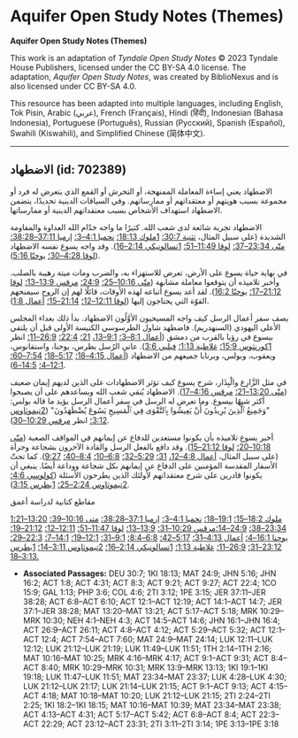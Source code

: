 # Aquifer Open Study Notes (Themes)

**Aquifer Open Study Notes (Themes)**

This work is an adaptation of *Tyndale Open Study Notes* © 2023 Tyndale House Publishers, licensed under the CC BY\-SA 4\.0 license. The adaptation, *Aquifer Open Study Notes*, was created by BiblioNexus and is also licensed under CC BY\-SA 4\.0\.

This resource has been adapted into multiple languages, including English, Tok Pisin, Arabic (عربي), French (Français), Hindi (हिंदी), Indonesian (Bahasa Indonesia), Portuguese (Português), Russian (Русский), Spanish (Español), Swahili (Kiswahili), and Simplified Chinese (简体中文).



--------------------------------

## الاضطهاد (id: 702389)

الاضطهاد يعني إساءة المعاملة الممنهجة، أو التحرش أو القمع الذي يتعرض له فرد أو مجموعة بسبب هويتهم أو معتقداتهم أو ممارساتهم. وفي السياقات الدينية تحديدًا، يتضمن الاضطهاد استهداف الأشخاص بسبب معتقداتهم الدينية أو ممارساتها.

الاضطهاد تجربة شائعة لدى شعب الله. كثيرًا ما واجه خدّام الله العداوة والمقاومة الشديدة (على سبيل المثال، [تثنية 30:7؛](https://ref.ly/Deut30:7) [1ملوك 18:13؛](https://ref.ly/1Kgs18:13) [نحميا 4:1–3؛](https://ref.ly/Neh4:1-Neh4:3) [إرميا 37:11–38:28؛](https://ref.ly/Jer37:11-Jer38:28) [متّى 23:34–37؛](https://ref.ly/Matt23:34-Matt23:37) [لوقا 11:49–51؛](https://ref.ly/Luke11:49-Luke11:51) [1تسالونيكي 2:14–16](https://ref.ly/1Thess2:14-1Thess2:16)). وقد واجه يسوع نفسه الاضطهاد ([لوقا 4:28–30؛](https://ref.ly/Luke4:28-Luke4:30) [يوحنّا 5:16](https://ref.ly/John5:16)).

في نهاية حياة يسوع على الأرض، تعرض للاستهزاء به، والضرب ومات ميتة رهيبة بالصلب. وأخبر تلاميذه أن يتوقعوا معاملة مشابهة ([متّى 10:16–25؛](https://ref.ly/Matt10:16-Matt10:25) [24:9؛](https://ref.ly/Matt24:9) [مرقس 13:9–13؛](https://ref.ly/Mark13:9-Mark13:13) [لوقا 21:12–17؛](https://ref.ly/Luke21:12-Luke21:17) [يوحنّا 16:2](https://ref.ly/John16:2)). لقد أعد يسوع أتباعه لهذه الأوقات، قائلًا لهم إن الروح سيمنحهم القوّة التي يحتاجون إليها ([لوقا 12:11–12؛](https://ref.ly/Luke12:11-Luke12:12) [21:14–15؛](https://ref.ly/Luke21:14-Luke21:15) [أعمال 1:8](https://ref.ly/Acts1:8)).

يصف سفر أعمال الرسل كيف واجه المسيحيون الأوَّلُون الاضطهاد. بدأ ذلك بعداء المجلس الأعلى اليهودي (السنهدريم). فاضطهد شاول الطرسوسي الكنيسة الأولى قبل أن يلتقي بيسوع في رؤيا بالقرب من دمشق ([أعمال 8:1–3؛](https://ref.ly/Acts8:3) [9:1–13،](https://ref.ly/Acts9:1-Acts9:13) [21؛](https://ref.ly/Acts9:21) [22:4؛](https://ref.ly/Acts22:4) [26:9–11؛](https://ref.ly/Acts26:9-Acts26:11) انظر [1كورنثوس 15:9؛](https://ref.ly/1Cor15:9) [غلاطية 1:13؛](https://ref.ly/Gal1:13) [فيلبي 3:6](https://ref.ly/Phil3:6)). عانى الرُسل بطرس، يوحنا، واستفانوس، ويعقوب، وبولس، وبرنابا جميعهم من الاضطهاد ([أعمال 4:15–18؛](https://ref.ly/Acts4:15-Acts4:18) [5:17–18؛](https://ref.ly/Acts5:17-Acts5:18) [7:54–60؛](https://ref.ly/Acts7:54-Acts7:60) [12:1–4؛](https://ref.ly/Acts12:1-Acts12:4) [14:5–6](https://ref.ly/Acts14:5-Acts14:6)).

في مثل الزَّارِع والْبِذَار، شرح يسوع كيف تؤثر الاضطهادات على الذين لديهم إيمان ضعيف ([متّى 13:20–21؛](https://ref.ly/Matt13:20-Matt13:21) [مرقس 4:16–17](https://ref.ly/Mark4:16-Mark4:17)). الاضطهاد يُنقي شعب الله ويساعدهم على أن يصبحوا أكثر شبهًا بيسوع. وما تعرض له الرسل في سفر أعمال الرسل يؤيد ما قاله بولس: "وَجَمِيعُ ٱلَّذِينَ يُرِيدُونَ أَنْ يَعِيشُوا بِٱلتَّقْوَى فِي ٱلْمَسِيحِ يَسُوعَ يُضْطَهَدُونَ" ([2تيموثاوس 3:12؛](https://ref.ly/2Tim3:12) انظر [مرقس 10:29–30](https://ref.ly/Mark10:29-Mark10:30)).

أخبر يسوع تلاميذه بأن يكونوا مستعدين للدفاع عن إيمانهم في المواقف الصعبة ([متّى 10:18–20؛](https://ref.ly/Matt10:18-Matt10:20) [لوقا 21:12–15](https://ref.ly/Luke21:12-Luke21:15)). وقد دافع بالفعل الرسل والقادة الآخرون بشجاعة وجرأة (على سبيل المثال، [أعمال 4:8–12،](https://ref.ly/Acts4:8-Acts4:12) [31؛](https://ref.ly/Acts4:31) [5:29–32؛](https://ref.ly/Acts5:29-Acts5:32) [6:8–10؛](https://ref.ly/Acts6:8-Acts6:10) [8:4–40؛](https://ref.ly/Acts8:4-Acts8:40) [9:27](https://ref.ly/Acts9:27)). كما تحثّ الأسفار المقدسة المؤمنين على الدفاع عن إيمانهم بكل شجاعة ووداعة أيضًا. ينبغي أن يكونوا قادرين على شرح معتقداتهم لأولئك الذين يطرحون الأسئلة ([كولوسي 4:6؛](https://ref.ly/Col4:6) [2تيموثاوس 2:24–25؛](https://ref.ly/2Tim2:24-2Tim2:25) [1بطرس 3:15](https://ref.ly/1Pet3:15)).

مقاطع كتابية لدراسة أعمق

[1ملوك 18:2–15؛](https://ref.ly/1Kgs18:2-1Kgs18:15) [19:1–18؛](https://ref.ly/1Kgs19:1-1Kgs19:18) [نحميا 4:1–3؛](https://ref.ly/Neh4:1-Neh4:3) [إرميا 37:1–38:28؛](https://ref.ly/Jer37:1-Jer38:28) [متى 10:16–39؛](https://ref.ly/Matt10:16-Matt10:39) [13:20–21؛](https://ref.ly/Matt13:20-Matt13:21) [23:34–38؛](https://ref.ly/Matt23:34-Matt23:38) [24:9–14؛](https://ref.ly/Matt24:9-Matt24:14)[مرقس 10:29–31؛](https://ref.ly/Mark10:29-Mark10:31) [13:9–13؛](https://ref.ly/Mark13:9-Mark13:13) [لوقا 11:47–51؛](https://ref.ly/Luke11:47-Luke11:51) [12:11–12؛](https://ref.ly/Luke12:11-Luke12:12) [21:12–19؛](https://ref.ly/Luke21:12-Luke21:19) [يوحنا 16:1–4؛](https://ref.ly/John16:1-John16:4) [أعمال 4:13–31؛](https://ref.ly/Acts4:13-Acts4:31) [5:17–42؛](https://ref.ly/Acts5:17-Acts5:42) [6:8–8:4؛](https://ref.ly/Acts6:8-Acts8:4) [9:1–31؛](https://ref.ly/Acts9:1-Acts9:31) [12:1–19؛](https://ref.ly/Acts12:1-Acts12:19) [14:1–7؛](https://ref.ly/Acts14:1-Acts14:7) [22:3–29؛](https://ref.ly/Acts22:3-Acts22:29) [23:12–31؛](https://ref.ly/Acts23:12-Acts23:31) [26:9–11؛](https://ref.ly/Acts26:9-Acts26:11) [غلاطية 1:13؛](https://ref.ly/Gal1:13) [1تسالونيكي 2:14–16؛](https://ref.ly/1Thess2:14-1Thess2:16) [2تيموثاوس 3:11–14؛](https://ref.ly/2Tim3:11-2Tim3:14) [1بطرس 3:13–18\.](https://ref.ly/1Pet3:13-1Pet3:18)

* **Associated Passages:** DEU 30:7; 1KI 18:13; MAT 24:9; JHN 5:16; JHN 16:2; ACT 1:8; ACT 4:31; ACT 8:3; ACT 9:21; ACT 9:27; ACT 22:4; 1CO 15:9; GAL 1:13; PHP 3:6; COL 4:6; 2TI 3:12; 1PE 3:15; JER 37:11–JER 38:28; ACT 6:8–ACT 6:10; ACT 12:1–ACT 12:19; ACT 14:1–ACT 14:7; JER 37:1–JER 38:28; MAT 13:20–MAT 13:21; ACT 5:17–ACT 5:18; MRK 10:29–MRK 10:30; NEH 4:1–NEH 4:3; ACT 14:5–ACT 14:6; JHN 16:1–JHN 16:4; ACT 26:9–ACT 26:11; ACT 4:8–ACT 4:12; ACT 5:29–ACT 5:32; ACT 12:1–ACT 12:4; ACT 7:54–ACT 7:60; MAT 24:9–MAT 24:14; LUK 12:11–LUK 12:12; LUK 21:12–LUK 21:19; LUK 11:49–LUK 11:51; 1TH 2:14–1TH 2:16; MAT 10:16–MAT 10:25; MRK 4:16–MRK 4:17; ACT 9:1–ACT 9:31; ACT 8:4–ACT 8:40; MRK 10:29–MRK 10:31; MRK 13:9–MRK 13:13; 1KI 19:1–1KI 19:18; LUK 11:47–LUK 11:51; MAT 23:34–MAT 23:37; LUK 4:28–LUK 4:30; LUK 21:12–LUK 21:17; LUK 21:14–LUK 21:15; ACT 9:1–ACT 9:13; ACT 4:15–ACT 4:18; MAT 10:18–MAT 10:20; LUK 21:12–LUK 21:15; 2TI 2:24–2TI 2:25; 1KI 18:2–1KI 18:15; MAT 10:16–MAT 10:39; MAT 23:34–MAT 23:38; ACT 4:13–ACT 4:31; ACT 5:17–ACT 5:42; ACT 6:8–ACT 8:4; ACT 22:3–ACT 22:29; ACT 23:12–ACT 23:31; 2TI 3:11–2TI 3:14; 1PE 3:13–1PE 3:18

